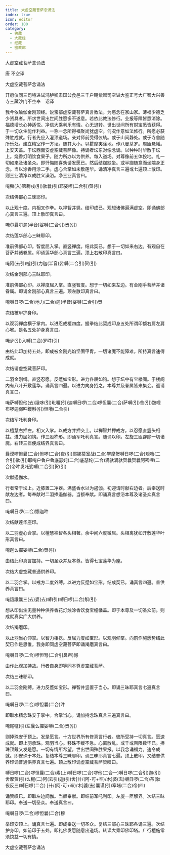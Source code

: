 ```yaml
---
title: 大虚空藏菩萨念诵法
index: true
icon: editor
order: 100
category:
  - 佛藏
  - 大藏经
  - 经藏
  - 密教部
---
```


  大虚空藏菩萨念诵法  

唐 不空译  

大虚空藏菩萨念诵法  

开府仪同三司特进试鸿胪卿肃国公食邑三千户赐紫赠司空谥大鉴正号大广智大兴善寺三藏沙门不空奉　诏译  

我今依瑜伽金刚顶经。说宝部虚空藏菩萨真言教法。为愍念在家山家。薄福少德乏少资具者。所求世间出世间胜愿多不遂意。若依此教法修行。业报等障皆悉消除。福德增长心神适悦。净信大乘利乐有情。心无退转。世出世间所有财宝悉皆获得。于一切众生能作利益。一称一念所得福聚尚犹虚空。何况作意如法修行。所愿必获殊胜成就。行者先应入灌顶道场。亲对师前受得仪轨。或于山间静处。或于寺舍随所乐处。建立精室作一方坛。随其大小。以瞿摩夷涂地。作八曼茶罗。周匝悬幡。上安天盖。于坛西面安虚空藏菩萨像。持诵者坛东对像念诵。以种种时华散于坛上。烧香灯明饮食果子。随力所办以为供养。每入道场。对尊像前五体投地。礼一切如来及诸圣众。即忏悔随喜劝请发愿已。然后结跏趺坐。或半跏随意而坐端身正念。当以涂香用涂二手。虚心合掌如未敷莲华。诵清净真言三遍或七遍顶上散印。则三业清净以成胜义澡浴。净三业真言曰。  

唵舜(入)第耨戍(引)驮曩(引)耶娑啰(二合引)贺(引)  

次结佛部心三昧耶印。  

以止观十度。内相叉作拳。以禅智并竖。结印成已。观想诸佛遍满虚空。即诵佛部心真言三遍。顶上散印真言曰。  

唵尔曩尔迦(半音)娑嚩(二合引)贺(引)  

次结莲华部心三昧耶印。  

准前佛部心印。智度屈入掌。直竖禅度。结此契已。想于一切如来右边。有观自在菩萨并诸眷属。印诵莲华部心真言三遍。顶上右散印真言曰。  

唵阿(去引)嚧(引)力迦(半音)娑嚩(二合引)贺(引)  

次结金刚部心三昧耶印。  

准前佛部心印。以禅度屈入掌。直竖智度。想于一切如来左边。有金刚手菩萨并诸眷属。即诵金刚部心真言三遍。顶左散印真言曰。  

唵嚩日啰(二合)地力(二合)迦(半音)娑嚩(二合引)贺  

次结被甲护身印。  

以观羽禅度横于掌内。以进忍戒檀四度。握拳结此契成印身五处所谓印额右肩左肩心喉。是名五处护身真言曰。  

唵步(引)入嚩(二合)罗吽(引)  

由结此印加持五处。即成被金刚光焰坚固甲胄。一切诸魔不能障难。所持真言速得成就。  

次结请虚空藏菩萨印。  

二羽金刚缚。直竖忍愿。反蹙如宝形。进力各屈如钩。想于坛中有宝楼阁。于楼阁内有八叶开敷莲华。诵真言四遍。以进力向身招之。本尊并及眷属皆来集会。迎请真言曰。  

唵萨嚩怛他(去)誐哆(引)毗囇(引)迦嚩日啰(二合)啰怛曩(二合)萨嚩(引)舍(引)跛哩布啰迦弱吽鑁斛(引)怛囕(二合引)  

次结军吒利身印。  

以檀慧右押左。相叉入掌。以戒方并押交上。以禅智并押戒方。以忍愿直竖头相拄。进力屈如钩。作三股杵形。即诵军吒利真言。随诵以印。左旋三匝辟除一切诸魔。右转三匝便成结界真言曰。  

曩谟啰怛曩(二合)怛啰(二合)夜(引)耶娜莫室战(二合)拏摩贺嚩日啰(二合)矩噜(二合引)驮(引)耶唵户鲁户鲁底瑟姹(二合)底瑟姹(二合)满驮满驮贺曩贺曩阿密哩(二合)帝吽发吒娑嚩(二合引)贺(引)  

次献遏伽水。  

行者常于坛上。近膝置二净器。满盛香水以为遏伽。初迎请时献右边者。后奉送时献左边者。每奉献时二羽捧遏伽器。当额奉献。即诵真言想浴本尊及诸圣众真言曰。  

唵嚩日啰(二合)娜迦吽  

次结献莲华座印。  

以二羽虚心合掌。以檀慧禅智各头相著。余中间六度微屈。头相离犹如开敷莲华叶形真言曰。  

唵迦么攞娑嚩(二合)贺(引)  

由结此印真言加持。一切圣众并及本尊。皆得七宝莲华为座。  

次结大虚空藏普通供养印。  

以二羽合掌。以戒方二度外缚。以进力反蹙如宝形。结成契已。诵真言四遍。普供养真言曰。  

唵誐誐曩三(去)婆(去)嚩(引)嚩日啰(二合)斛(引)  

想从印出生无量种种供养香花灯烛涂香饮食宝幢幡盖。即于本尊及一切圣众前。则成就真实广大供养。  

次结羯磨印。  

以止羽当心仰掌。以智力相捻。反屈力度如宝形。以观羽仰掌。向前作施愿势结此契已作是思惟。我身即同虚空藏菩萨即诵羯磨真言曰。  

唵嚩日啰(二合)啰怛弩(二合引鼻声)憾  

由作此观加持故。行者自身即等同本尊虚空藏菩萨。  

次结三昧耶印。  

以二羽金刚缚。进力反蹙如宝形。禅智并竖置于当心。即诵三昧耶真言七遍真言曰。  

唵嚩日啰(二合)啰怛曩(二合)吽  

即取水精念珠安于掌中。合掌当心。诵加持念珠真言三遍真言曰。  

唵尾嚧(引)左曩么攞娑嚩(二合)贺(引)  

则捧珠安于顶上。发是愿言。十方世界所有修真言行者。彼所受持一切真言。愿速成就。即止羽承珠。观羽当心。移珠不缓不急。心离散乱。或千或百限数毕已。捧珠顶戴又发是愿。一切有情所希望。世出世间殊胜果报。以我念诵福力。速令成就。即安珠于本处。复结本尊三昧耶印。诵三昧耶真言七遍。顶上散印。又结普供养印诵普通供养真言七遍。顶上散印诵虚空藏菩萨赞叹曰。  

嚩日啰(二合)啰怛曩(二合)素(上)嚩日啰(二合)啰他(二合一)嚩日啰(二合引)迦(引)舍摩贺(引)么柅(二)阿(去引)迦(引)舍[卄/(阿-可+辛)/木]婆(去)嚩日啰(二合)茶(驮夜反三)嚩日啰(二合) [卄/(阿-可+辛)/木]婆(去)曩谟(引)窣堵(二合)帝(四)  

诵赞叹已。即取左边阏伽。当额奉献。即结前军吒利印。左旋一匝解界。次结三昧耶印。奉送一切圣众。奉送真言曰。  

唵嚩日啰(二合)啰怛曩(二合)穆  

举印安顶上。诵真言七遍。即成奉送一切圣众。复结三部心三昧耶各诵三遍。次结护身印。如前印于五处。即礼佛发愿随意出道场。转读大乘印佛印塔。广行檀施常须饶益一切有情。  

大虚空藏菩萨念诵法  
